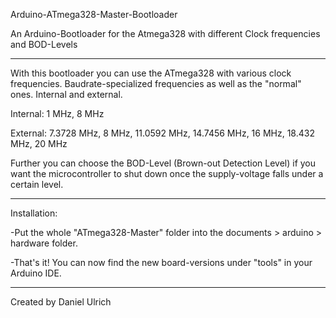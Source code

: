 Arduino-ATmega328-Master-Bootloader

An Arduino-Bootloader for the Atmega328 with different Clock frequencies and BOD-Levels

-----------------------------------

With this bootloader you can use the ATmega328 with various clock frequencies. Baudrate-specialized frequencies as well as the "normal" ones. Internal and external.

Internal:
1 MHz, 8 MHz

External:
7.3728 MHz, 8 MHz, 11.0592 MHz, 14.7456 MHz, 16 MHz, 18.432 MHz, 20 MHz

Further you can choose the BOD-Level (Brown-out Detection Level) if you want the microcontroller to shut down once the supply-voltage falls under a certain level.

-----------------------------------

Installation:

-Put the whole "ATmega328-Master" folder into the documents > arduino > hardware folder.

-That's it! You can now find the new board-versions under "tools" in your Arduino IDE.

-----------------------------------

Created by Daniel Ulrich
